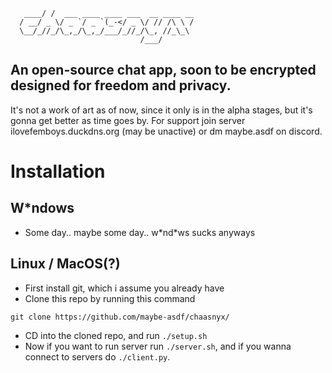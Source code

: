 ```        __                               
   ____/ /  ___ ____ ____ ___  __ ____ __
  / __/ _ \/ _ `/ _ `(_-</ _ \/ // /\ \ /
  \__/_//_/\_,_/\_,_/___/_//_/\_, //_\_\ 
                             /___/
```
## An open-source chat app, soon to be encrypted designed for freedom and privacy.
It's not a work of art as of now, since it only is in the alpha stages, but it's gonna
get better as time goes by. For support join server ilovefemboys.duckdns.org (may be unactive)
or dm maybe.asdf on discord. 

# Installation
## W\*ndows
- Some day.. maybe some day.. w\*nd\*ws sucks anyways
## Linux / MacOS(?)
- First install git, which i assume you already have
- Clone this repo by running this command
```
git clone https://github.com/maybe-asdf/chaasnyx/
```
- CD into the cloned repo, and run `./setup.sh`
- Now if you want to run server run `./server.sh`, and if you wanna connect to servers do `./client.py`.

  



